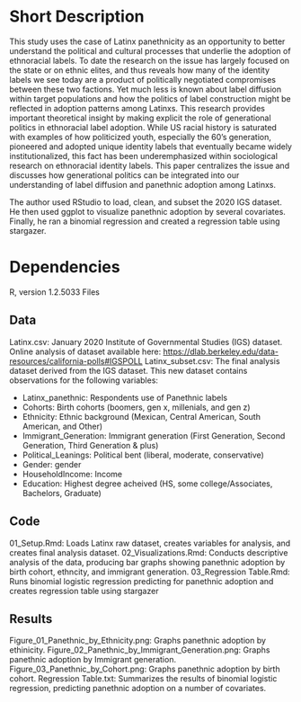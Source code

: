 # Short Description
This study uses the case of Latinx panethnicity as an opportunity to better understand the political and cultural processes that underlie the adoption of ethnoracial labels. To date the research on the issue has largely focused on the state or on ethnic elites, and thus reveals how many of the identity labels we see today are a product of politically negotiated compromises between these two factions. Yet much less is known about label diffusion within target populations and how the politics of label construction might be reflected in adoption patterns among Latinxs. This research provides important theoretical insight by making explicit the role of generational politics in ethnoracial label adoption. While US racial history is saturated with examples of how politicized youth, especially the 60’s generation, pioneered and adopted unique identity labels that eventually became widely institutionalized, this fact has been underemphasized within sociological research on ethnoracial identity labels. This paper centralizes the issue and discusses how generational politics can be integrated into our understanding of label diffusion and panethnic adoption among Latinxs. 

The author used RStudio to load, clean, and subset the 2020 IGS dataset. He then used ggplot to visualize panethnic adoption by several covariates. Finally, he ran a binomial regression and created a regression table using stargazer. 

# Dependencies
R, version 1.2.5033
Files
## Data
Latinx.csv: January 2020 Institute of Governmental Studies (IGS) dataset. Online analysis of dataset available here: https://dlab.berkeley.edu/data-resources/california-polls#IGSPOLL
Latinx_subset.csv: The final analysis dataset derived from the IGS dataset. This new dataset contains observations for the following variables:
  - Latinx_panethnic: Respondents use of Panethnic labels
  - Cohorts: Birth cohorts (boomers, gen x, millenials, and gen z) 
  - Ethnicity: Ethnic background (Mexican, Central American, South American, and Other)
  - Immigrant_Generation: Immigrant generation (First Generation, Second Generation, Third Generation & plus)
  - Political_Leanings: Political bent (liberal, moderate, conservative)
  - Gender: gender
  - HouseholdIncome: Income
  - Education: Highest degree acheived (HS, some college/Associates, Bachelors, Graduate)
## Code
01_Setup.Rmd: Loads Latinx raw dataset, creates variables for analysis, and creates final analysis dataset. 
02_Visualizations.Rmd: Conducts descriptive analysis of the data, producing bar graphs showing panethnic adoption by birth cohort, ethncity, and immigrant generation.
03_Regression Table.Rmd: Runs binomial logistic regression predicting for panethnic adoption and creates regression table using stargazer
## Results
Figure_01_Panethnic_by_Ethnicity.png: Graphs panethnic adoption by ethinicity.
Figure_02_Panethnic_by_Immigrant_Generation.png: Graphs panethnic adoption by Immigrant generation.
Figure_03_Panethnic_by_Cohort.png: Graphs panethnic adoption by birth cohort.
Regression Table.txt: Summarizes the results of binomial logistic regression, predicting panethnic adoption on a number of covariates.
